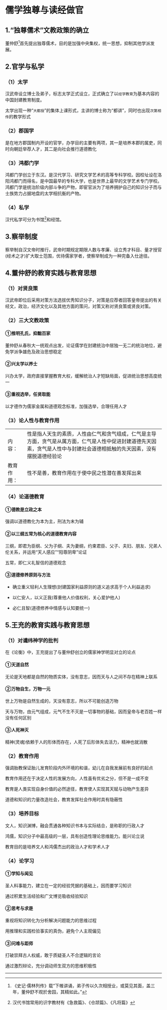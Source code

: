# 儒学独尊与读经做官



## 1.“独尊儒术”文教政策的确立



董仲舒[^1]首先提出独尊儒术，目的是加强中央集权，统一思想，抑制其他学派发展。



## 2.官学与私学



### （1）太学



汉武帝设立博士及弟子，标志太学正式设立，正式确立了以`经学教育`为基本内容的中国封建教育制度。



太学出现一种“`大都授`”的集体上课形式，主讲的博士称为“都讲”，同时也出现`次第相传`的教学形式



### （2）郡国学



是在地方郡国制内开设的官学，办学目的主要有两项，其一是培养本郡的属吏，同时向朝廷举荐人才，其二是向社会推行道德教化



### （3）鸿都门学



鸿都门学创立于东汉。是汉代学习、研究文学艺术的高等专科学校。因校址设在洛阳鸿都门而得名，是中国最早的专科大学，也是世界上最早的文学艺术专门学校。鸿都门学是统治阶级内部斗争的产物，即宦官派为了培养拥护自己的知识分子而与士族势力占据地盘的太学相抗衡的产物。



### （4）私学



汉代私学可分为书馆[^2]和经馆。



## 3.察举制度



察举制自汉文帝时推行，武帝时期规定期限人数与孝廉、设立秀才科目、量才授官(经术之才)扩大取士范围，优待儒家学者，使察举制成为一种完备入仕途径。



## 4.董仲舒的教育实践与教育思想



### （1）对贤良策



汉武帝即位后采用对策方法选拔优秀知识分子，对策是应荐者回答皇帝提出的有关经文，政治，经济文化以及其他方面的策问，对策又称对贤良策或贤良对策。



### （2）三大文教政策



#### ①推明孔氏，抑黜百家



董仲舒从春秋大一统观点出发，论证儒学在封建统治中居独一无二的统治地位，避免学派争雄危及政治思想稳定



#### ②兴太学以养士



兴办太学，政府直接掌握教育大权，缓解统治人才短缺局面，促进统治思想高度统一



#### ③重视选举，任贤取能



以才德作为儒家金属和道德观念标准，加强选举，合理任用人才



### （3）论人性与教育作用

|            |                                                              |
| ---------- | ------------------------------------------------------------ |
| 内容：     | 性是指人天生的素质，人性由仁气和贪气组成，仁气是主导方面，贪气是从属方面，仁气是人性中促进封建道德先天因素，贪气是人性中与封建社会道德相抵触的先天因素，没有摆脱道德经验论 |
| 教育作用： | 性不是善，教育作用在于使中民之性潜在善发挥出来               |



### （4）论道德教育



#### ①德教是立政之本



强调以道德教化为本为主，刑法为末为辅



#### ②以三纲五常为核心的道德教育内容



三纲，即君为臣纲、父为子纲、夫为妻纲，约束君臣、父子、夫妇、朋友、兄弟人伦关系，并运用“天人感应”“阳尊阴卑”论证



五常，即仁义礼智信的道德观念



#### ③道德修养原则与方法



- 确立重义轻利人生理想(封建国家利益原则的道义追求高于个人利益追求)

- 以仁安人，以义正我(尊重他人价值权利，关心爱护他人)

- 必仁且智(道德修养中情感与认知要统一)



## 5.王充的教育实践与教育思想



### （1）对谶纬神学的批判



在《论衡》中，王充提出了与董仲舒创立的儒家神学明显对立的论点



#### ①天道自然



无论是天地都是自然的物质实体，没有意志，因而天与人之间不存在精神上联系



#### ②万物自生，万物一元



世上万物是自然生成的，天没有意志，所以不可能创造万物



天与万物，由元气组成，元气不生不灭是一切事物的基础，因而皇帝与老百姓一样没有任何区别



#### ③人死神灭



精神(灵魂)依赖于人的形体而存在，人死了后形体失去活力，精神也就消散



### （2）教育作用



强调胎教保证胎儿发育阶段内外环境的和谐，幼儿在自我发展前有良好的起点



教育作用还在于决定人性的发展方向，人性虽有优劣之分，但不是一成不变



教育是人类实现自身价值的必然途径，教育使人实现其天赋与动物产生差异



道德和知识的力量改造社会，教育发挥社会作用时具有隐蔽性



### （3）培养目标



文人，知识渊博，融会贯通各种知识书本与实际结合，是称职的行政人才



鸿儒，知识分子中最高级的一层，具有创造性理论思维能力。能兴论立说



教育目的是培养文人和鸿儒杰出的政治人才和学术人才



### （4）论学习



#### ①学知与闻见



圣人料事能力，建立在一定的经验凭据的基础上，因而要学习知识



通过积累生活经验和广文博览吸收经验知识



#### ②思考与求是



重视将知识转化为分析解决问题能力的思维过程



用推理和实践检验事实的真伪，避免个人主观偏见



#### ③问难与距师



打破崇拜古人权威，敢于质疑圣人不合逻辑的言论



通过激烈辩论，充分调动师生双方的思维积极性

------



[^1]:《史记·儒林列传》载“下帷讲诵，弟子传以久次相授业，或莫见其面，盖三年，董仲舒不观於舍园，其精如此。” 
[^2]:汉代书馆常用的识字教材有《急救篇》、《仓颉篇》、《凡将篇》